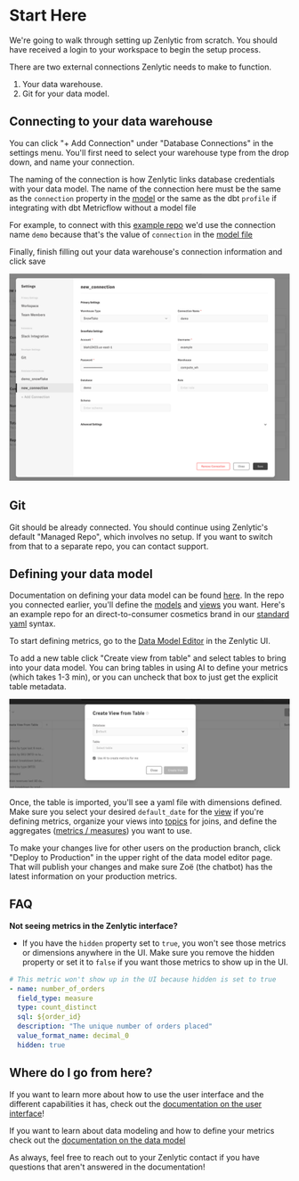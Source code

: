# Start Here

We're going to walk through setting up Zenlytic from scratch. You should have received a login to your workspace to begin the setup process.

There are two external connections Zenlytic needs to make to function.

1. Your data warehouse.
2. Git for your data model.

## Connecting to your data warehouse

You can click "+ Add Connection" under "Database Connections" in the settings menu. You'll first need to select your warehouse type from the drop down, and name your connection.

The naming of the connection is how Zenlytic links database credentials with your data model. The name of the connection here must be the same as the `connection` property in the [model](../data-modeling/model.md) or the same as the dbt `profile` if integrating with dbt Metricflow without a model file

For example, to connect with this [example repo](https://github.com/Zenlytic/demo-data-model) we'd use the connection name `demo` because that's the value of `connection` in the [model file](https://github.com/Zenlytic/demo-data-model/blob/master/models/pure_organics_model.yml)

Finally, finish filling out your data warehouse's connection information and click save

![Finish Connection](../assets/3_zenlytic_ui/finish-connection.png)

## Git

Git should be already connected. You should continue using Zenlytic's default "Managed Repo", which involves no setup. If you want to switch from that to a separate repo, you can contact support.

## Defining your data model

Documentation on defining your data model can be found [here](../data-modeling/data_modeling.md). In the repo you connected earlier, you'll define the [models](../data-modeling/model.md) and [views](../5_data_modeling/5_view.md) you want. Here's an example repo for an direct-to-consumer cosmetics brand in our [standard yaml](https://github.com/Zenlytic/demo-data-model) syntax.

To start defining metrics, go to the [Data Model Editor](https://app.zenlytic.com/data-model-editor) in the Zenlytic UI.

To add a new table click "Create view from table" and select tables to bring into your data model. You can bring tables in using AI to define your metrics (which takes 1-3 min), or you can uncheck that box to just get the explicit table metadata.

![Create View from Table](../assets/4_embedding/create-view-from-table.png)

Once, the table is imported, you'll see a yaml file with dimensions defined. Make sure you select your desired `default_date` for the [view](../data-modeling/view.md) if you're defining metrics, organize your views into [topics](../data-modeling/topic.md) for joins, and define the aggregates ([metrics / measures](../data-modeling/measure.md)) you want to use.

To make your changes live for other users on the production branch, click "Deploy to Production" in the upper right of the data model editor page. That will publish your changes and make sure Zoë (the chatbot) has the latest information on your production metrics.

## FAQ

**Not seeing metrics in the Zenlytic interface?**

* If you have the `hidden` property set to `true`, you won't see those metrics or dimensions anywhere in the UI. Make sure you remove the hidden property or set it to `false` if you want those metrics to show up in the UI.

```yaml
# This metric won't show up in the UI because hidden is set to true
- name: number_of_orders
  field_type: measure
  type: count_distinct
  sql: ${order_id}
  description: "The unique number of orders placed"
  value_format_name: decimal_0
  hidden: true
```

## Where do I go from here?

If you want to learn more about how to use the user interface and the different capabilities it has, check out the [documentation on the user interface](../zenlytic-ui/using_zenlytic.md)!

If you want to learn about data modeling and how to define your metrics check out the [documentation on the data model](../data-modeling/data_modeling.md)

As always, feel free to reach out to your Zenlytic contact if you have questions that aren't answered in the documentation!
